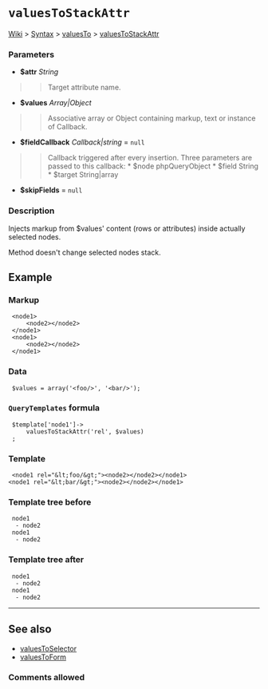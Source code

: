 # `valuesToStackAttr` #
[Wiki](http://code.google.com/p/querytemplates/w/list) > [Syntax](Syntax.md) > [valuesTo](valuesToSyntax.md) > [valuesToStackAttr](valuesToStackAttrMethodPHP.md)
### Parameters ###
  * **$attr** _String_
> > Target attribute name.
  * **$values** _Array|Object_
> > Associative array or Object containing markup, text or instance of Callback.
  * **$fieldCallback** _Callback|string_ = `null`
> > Callback triggered after every insertion. Three parameters are passed to  this callback:
      * $node phpQueryObject
      * $field String
      * $target String|array
  * **$skipFields**  = `null`



### Description ###
Injects markup from $values' content (rows or attributes) inside actually  selected nodes.


Method doesn't change selected nodes stack.


## Example ##


### Markup ###
```
 <node1>
     <node2></node2>
 </node1>
 <node1>
     <node2></node2>
 </node1>

```
### Data ###
```
 $values = array('<foo/>', '<bar/>');

```
### `QueryTemplates` formula ###
```
 $template['node1']->
     valuesToStackAttr('rel', $values)
 ;

```
### Template ###
```
 <node1 rel="&lt;foo/&gt;"><node2></node2></node1><node1 rel="&lt;bar/&gt;"><node2></node2></node1>

```
### Template tree before ###
```
 node1
  - node2
 node1
  - node2

```
### Template tree after ###
```
 node1
  - node2
 node1
  - node2

```

---


## See also ##
  * [valuesToSelector](valuesToSelectorMethodPHP.md)
  * [valuesToForm](valuesToFormMethodPHP.md)


### Comments allowed ###